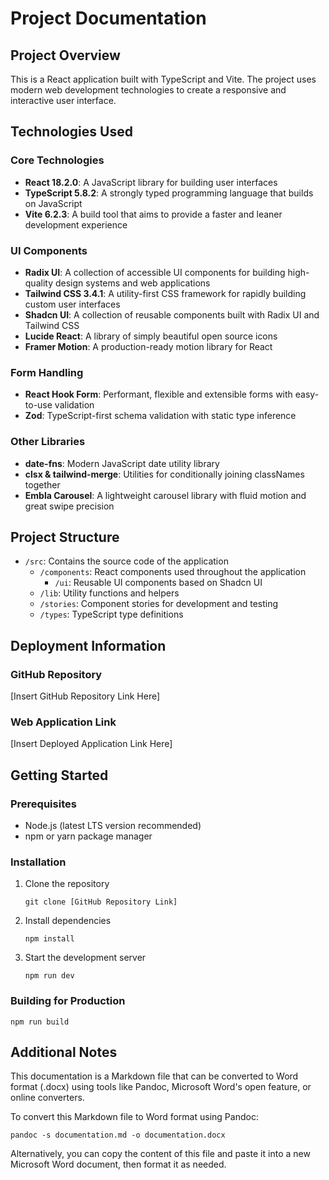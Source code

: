 # Project Documentation

## Project Overview
This is a React application built with TypeScript and Vite. The project uses modern web development technologies to create a responsive and interactive user interface.

## Technologies Used

### Core Technologies
- **React 18.2.0**: A JavaScript library for building user interfaces
- **TypeScript 5.8.2**: A strongly typed programming language that builds on JavaScript
- **Vite 6.2.3**: A build tool that aims to provide a faster and leaner development experience

### UI Components
- **Radix UI**: A collection of accessible UI components for building high-quality design systems and web applications
- **Tailwind CSS 3.4.1**: A utility-first CSS framework for rapidly building custom user interfaces
- **Shadcn UI**: A collection of reusable components built with Radix UI and Tailwind CSS
- **Lucide React**: A library of simply beautiful open source icons
- **Framer Motion**: A production-ready motion library for React

### Form Handling
- **React Hook Form**: Performant, flexible and extensible forms with easy-to-use validation
- **Zod**: TypeScript-first schema validation with static type inference

### Other Libraries
- **date-fns**: Modern JavaScript date utility library
- **clsx & tailwind-merge**: Utilities for conditionally joining classNames together
- **Embla Carousel**: A lightweight carousel library with fluid motion and great swipe precision

## Project Structure
- `/src`: Contains the source code of the application
  - `/components`: React components used throughout the application
    - `/ui`: Reusable UI components based on Shadcn UI
  - `/lib`: Utility functions and helpers
  - `/stories`: Component stories for development and testing
  - `/types`: TypeScript type definitions

## Deployment Information

### GitHub Repository
[Insert GitHub Repository Link Here]

### Web Application Link
[Insert Deployed Application Link Here]

## Getting Started

### Prerequisites
- Node.js (latest LTS version recommended)
- npm or yarn package manager

### Installation
1. Clone the repository
   ```
   git clone [GitHub Repository Link]
   ```
2. Install dependencies
   ```
   npm install
   ```
3. Start the development server
   ```
   npm run dev
   ```

### Building for Production
```
npm run build
```

## Additional Notes
This documentation is a Markdown file that can be converted to Word format (.docx) using tools like Pandoc, Microsoft Word's open feature, or online converters.

To convert this Markdown file to Word format using Pandoc:
```
pandoc -s documentation.md -o documentation.docx
```

Alternatively, you can copy the content of this file and paste it into a new Microsoft Word document, then format it as needed.
